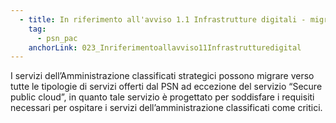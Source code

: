 ```yaml
---
  - title: In riferimento all'avviso 1.1 Infrastrutture digitali - migrazione PSN - PAC Pilota, tutti i servizi dell'Ente classificati come strategici, possono essere migrati verso il PSN?
    tag:
      - psn_pac
    anchorLink: 023_Inriferimentoallavviso11Infrastrutturedigital
---
```


I servizi dell’Amministrazione classificati strategici possono migrare verso tutte le tipologie di servizi offerti dal PSN ad eccezione del servizio “Secure public cloud”, in quanto tale servizio è progettato per soddisfare i requisiti necessari per ospitare i servizi dell’amministrazione classificati come critici.
